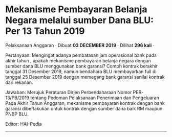 Mekanisme Pembayaran Belanja Negara melalui sumber Dana BLU: Per 13 Tahun 2019
==============================================================================

Pelaksanaan Anggaran · Dibuat **03 DECEMBER 2019** · Dilihat **296 kali** ·

Pertanyaan: Mengingat adanya pembatasan jam operasional bank pada akhir tahun , apakah mekanisme pembayaran belanja negara dengan sumber dana BLU menggunakan bank garansi? Contoh kontrak berakhir tanggal 31 Desember 2019, namun bendahara BLU membayarkan full di tanggal 25 Desember 2019 dengan memegang bank garansi senilai kontrak dari rekanan.  

  

Jawaban: Merujuk Peraturan Dirjen Perbendaharaan Nomor PER-13/PB/2019 tentang Pedoman Pelaksanaan Penerimaan dan Pengeluaran Pada Akhir Tahun Anggaran, mekanisme pembayaran kontrak dengan bank garansi diberlakukan untuk kontrak dengan sumber dana baik RM maupun PNBP BLU.

  

Editor: HAI-Pedia  

  
  
  

* * *